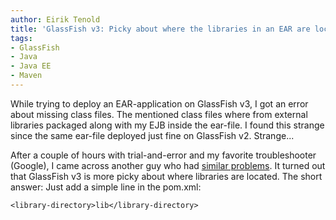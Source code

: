 ```yaml
---
author: Eirik Tenold
title: 'GlassFish v3: Picky about where the libraries in an EAR are located'
tags:
- GlassFish
- Java
- Java EE
- Maven
---
```


While trying to deploy an EAR-application on GlassFish v3, I got an error about missing class files. The mentioned 
class files where from external libraries packaged along with my EJB inside the ear-file. I found this strange since 
the same ear-file deployed just fine on GlassFish v2. Strange...

After a couple of hours with trial-and-error and my favorite troubleshooter (Google), I came across another guy who 
had [similar problems](http://stackoverflow.com/questions/4721793/how-to-deploy-a-library-with-java-ee-6-glassfish-3-x). 
It turned out that GlassFish v3 is more picky about where libraries are located. The short answer: Just add a simple 
line in the pom.xml:

	<library-directory>lib</library-directory>